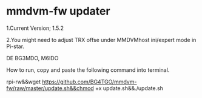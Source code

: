 # mmdvm-fw updater

1.Current Version; 1.5.2

2.You might need to adjust TRX offse under MMDVMhost ini/expert mode in Pi-star.

DE BG3MDO, M6IDO

How to run, copy and paste the following command into terminal.

rpi-rw&&wget https://github.com/BG4TGO/mmdvm-fw/raw/master/update.sh&&chmod +x update.sh&&./update.sh




